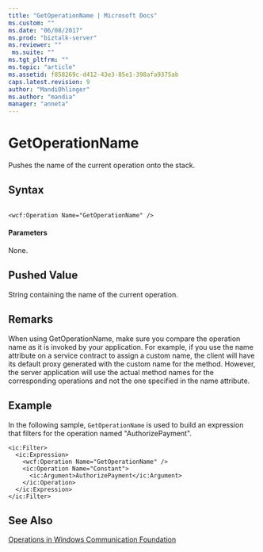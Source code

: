 ```yaml
---
title: "GetOperationName | Microsoft Docs"
ms.custom: ""
ms.date: "06/08/2017"
ms.prod: "biztalk-server"
ms.reviewer: ""
 ms.suite: ""
ms.tgt_pltfrm: ""
ms.topic: "article"
ms.assetid: f858269c-d412-43e3-85e1-398afa9375ab
caps.latest.revision: 9
author: "MandiOhlinger"
ms.author: "mandia"
manager: "anneta"
---
```

# GetOperationName
Pushes the name of the current operation onto the stack.  
  
## Syntax  
  
```  
  
<wcf:Operation Name="GetOperationName" />  
```  
  
#### Parameters  
 None.  
  
## Pushed Value  
 String containing the name of the current operation.  
  
## Remarks  
 When using GetOperationName, make sure you compare the operation name as it is invoked by your application. For example, if you use the name attribute on a service contract to assign a custom name, the client will have its default proxy generated with the custom name for the method. However, the server application will use the actual method names for the corresponding operations and not the one specified in the name attribute.  
  
## Example  
 In the following sample, `GetOperationName` is used to build an expression that filters for the operation named "AuthorizePayment".  
  
```  
<ic:Filter>  
  <ic:Expression>  
    <wcf:Operation Name="GetOperationName" />  
    <ic:Operation Name="Constant">  
      <ic:Argument>AuthorizePayment</ic:Argument>  
    </ic:Operation>  
  </ic:Expression>  
</ic:Filter>  
```  
  
## See Also  
 [Operations in Windows Communication Foundation](../core/operations-in-windows-communication-foundation.md)
